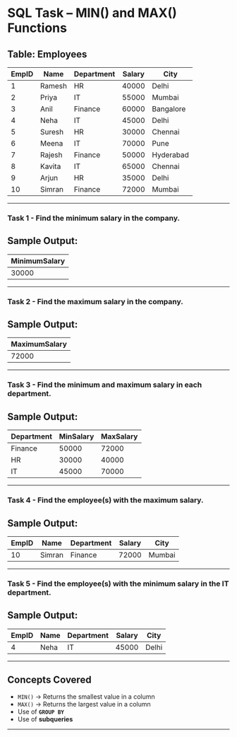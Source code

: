 # SQL Task – MIN() and MAX() Functions

## Table: Employees

| EmpID | Name   | Department | Salary | City      |
| ----- | ------ | ---------- | ------ | --------- |
| 1     | Ramesh | HR         | 40000  | Delhi     |
| 2     | Priya  | IT         | 55000  | Mumbai    |
| 3     | Anil   | Finance    | 60000  | Bangalore |
| 4     | Neha   | IT         | 45000  | Delhi     |
| 5     | Suresh | HR         | 30000  | Chennai   |
| 6     | Meena  | IT         | 70000  | Pune      |
| 7     | Rajesh | Finance    | 50000  | Hyderabad |
| 8     | Kavita | IT         | 65000  | Chennai   |
| 9     | Arjun  | HR         | 35000  | Delhi     |
| 10    | Simran | Finance    | 72000  | Mumbai    |

---

### **Task 1** - Find the minimum salary in the company.

## Sample Output:

| MinimumSalary |
| ------------- |
| 30000         |

---

### **Task 2** - Find the maximum salary in the company.

## Sample Output:

| MaximumSalary |
| ------------- |
| 72000         |

---

### **Task 3** - Find the minimum and maximum salary in each department.

## Sample Output:

| Department | MinSalary | MaxSalary |
| ---------- | --------- | --------- |
| Finance    | 50000     | 72000     |
| HR         | 30000     | 40000     |
| IT         | 45000     | 70000     |

---

### **Task 4** - Find the employee(s) with the maximum salary.

## Sample Output:

| EmpID | Name   | Department | Salary | City   |
| ----- | ------ | ---------- | ------ | ------ |
| 10    | Simran | Finance    | 72000  | Mumbai |

---

### **Task 5** - Find the employee(s) with the minimum salary in the IT department.

## Sample Output:

| EmpID | Name | Department | Salary | City  |
| ----- | ---- | ---------- | ------ | ----- |
| 4     | Neha | IT         | 45000  | Delhi |

---

## Concepts Covered

* `MIN()` → Returns the smallest value in a column
* `MAX()` → Returns the largest value in a column
* Use of **`GROUP BY`** 
* Use of **subqueries** 

---

